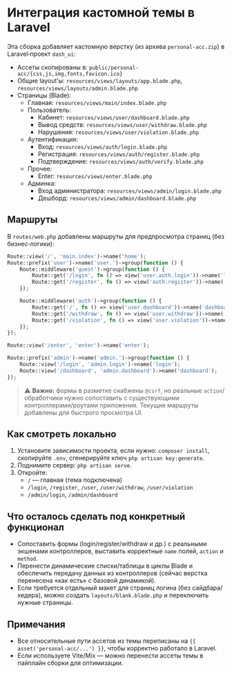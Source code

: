 # Интеграция кастомной темы в Laravel

Эта сборка добавляет кастомную верстку (из архива `personal-acc.zip`) в Laravel‑проект `dash_ui`:

- Ассеты скопированы в: `public/personal-acc/{css,js,img,fonts,favicon.ico}`
- Общие layout’ы: `resources/views/layouts/app.blade.php`, `resources/views/layouts/admin.blade.php`
- Страницы (Blade):
  - Главная: `resources/views/main/index.blade.php`
  - Пользователь:
    - Кабинет: `resources/views/user/dashboard.blade.php`
    - Вывод средств: `resources/views/user/withdraw.blade.php`
    - Нарушения: `resources/views/user/violation.blade.php`
  - Аутентификация:
    - Вход: `resources/views/auth/login.blade.php`
    - Регистрация: `resources/views/auth/register.blade.php`
    - Подтверждение: `resources/views/auth/verify.blade.php`
  - Прочее:
    - Enter: `resources/views/enter.blade.php`
  - Админка:
    - Вход администратора: `resources/views/admin/login.blade.php`
    - Дешборд: `resources/views/admin/dashboard.blade.php`

## Маршруты

В `routes/web.php` добавлены маршруты для предпросмотра страниц (без бизнес‑логики):

```php
Route::view('/', 'main.index')->name('home');
Route::prefix('user')->name('user.')->group(function () {
    Route::middleware('guest')->group(function () {
        Route::get('/login', fn () => view('user.auth.login'))->name('login');
        Route::get('/register', fn () => view('auth.register'))->name('register');
    });

    Route::middleware('auth')->group(function () {
        Route::get('/', fn () => view('user.dashboard'))->name('dashboard');
        Route::get('/withdraw', fn () => view('user.withdraw'))->name('withdraw');
        Route::get('/violation', fn () => view('user.violation'))->name('violation');
    });
});

Route::view('/enter', 'enter')->name('enter');

Route::prefix('admin')->name('admin.')->group(function () {
    Route::view('/login', 'admin.login')->name('login');
    Route::view('/dashboard', 'admin.dashboard')->name('dashboard');
});
```

> ⚠️ **Важно:** формы в разметке снабжены `@csrf`, но реальные `action`/обработчики нужно сопоставить с существующими контроллерами/роутами приложения. Текущие маршруты добавлены для быстрого просмотра UI.

## Как смотреть локально

1. Установите зависимости проекта, если нужно: `composer install`, скопируйте `.env`, сгенерируйте ключ `php artisan key:generate`.
2. Поднимите сервер: `php artisan serve`.
3. Откройте:
   - `/` — главная (тема подключена)
   - `/login`, `/register`, `/user`, `/user/withdraw`, `/user/violation`
   - `/admin/login`, `/admin/dashboard`

## Что осталось сделать под конкретный функционал

- Сопоставить формы (login/register/withdraw и др.) с реальными экшенами контроллеров, выставить корректные `name` полей, `action` и `method`.
- Перенести динамические списки/таблицы в циклы Blade и обеспечить передачу данных из контроллеров (сейчас верстка перенесена «как есть» с базовой динамикой).
- Если требуется отдельный макет для страниц логина (без сайдбара/хедера), можно создать `layouts/blank.blade.php` и переключить нужные страницы.

## Примечания

- Все относительные пути ассетов из темы переписаны на `{{ asset('personal-acc/...') }}`, чтобы корректно работало в Laravel.
- Если используете Vite/Mix — можно перенести ассеты темы в пайплайн сборки для оптимизации.
